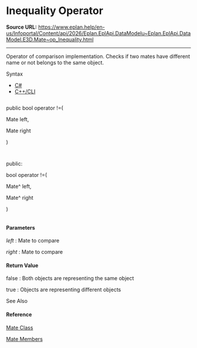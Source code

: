 # Inequality Operator

**Source URL:** https://www.eplan.help/en-us/Infoportal/Content/api/2026/Eplan.EplApi.DataModelu~Eplan.EplApi.DataModel.E3D.Mate~op_Inequality.html

---

Operator of comparison implementation. Checks if two mates have different name or not belongs to the same object.

Syntax

- [C#](#i-syntax-CS)
- [C++/CLI](#i-syntax-CPP2005)

```
```
public bool operator !=( 
   Mate left,
   Mate right
)
```
```

```
```
public:
bool operator !=( 
   Mate^ left,
   Mate^ right
)
```
```

#### Parameters

*left*
:   Mate to compare

*right*
:   Mate to compare

#### Return Value

false : Both objects are representing the same object

true : Objects are representing different objects



See Also

#### Reference

[Mate Class](Eplan.EplApi.DataModelu~Eplan.EplApi.DataModel.E3D.Mate.html)
  
[Mate Members](Eplan.EplApi.DataModelu~Eplan.EplApi.DataModel.E3D.Mate_members.html)